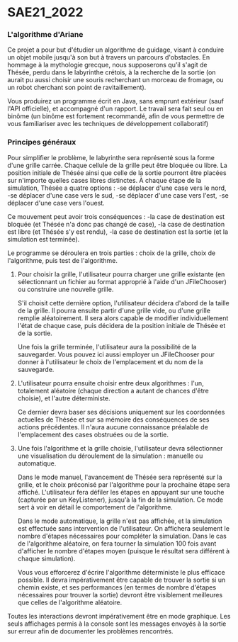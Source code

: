 # SAE21_2022

### L'algorithme d'Ariane
Ce projet a pour but d'étudier un algorithme de guidage, visant à conduire un objet mobile jusqu'à son but à travers un parcours d'obstacles. En hommage à la mythologie grecque, nous supposerons qu'il s'agit de Thésée, perdu dans le labyrinthe crétois, à la recherche de la sortie (on aurait pu aussi choisir une souris recherchant un morceau de fromage, ou un robot cherchant son point de ravitaillement).

Vous produirez un programme écrit en Java, sans emprunt extérieur (sauf l'API officielle), et accompagné d'un rapport. Le travail sera fait seul ou en binôme (un binôme est fortement recommandé, afin de vous permettre de vous familiariser avec les techniques de développement collaboratif)

### Principes généraux
Pour simplifier le problème, le labyrinthe sera représenté sous la forme d'une grille carrée. Chaque cellule de la grille peut être bloquée ou libre. La position initiale de Thésée ainsi que celle de la sortie pourront être placées sur n'importe quelles cases libres distinctes.
À chaque étape de la simulation, Thésée a quatre options :
  -se déplacer d'une case vers le nord,
  -se déplacer d'une case vers le sud,
  -se déplacer d'une case vers l'est,
  -se déplacer d'une case vers l'ouest.

Ce mouvement peut avoir trois conséquences :
  -la case de destination est bloquée (et Thésée n'a donc pas changé de case),
  -la case de destination est libre (et Thésée s'y est rendu),
  -la case de destination est la sortie (et la simulation est terminée).

Le programme se déroulera en trois parties : choix de la grille, choix de l'algorithme, puis test de l'algorithme.

  1. Pour choisir la grille, l'utilisateur pourra charger une grille existante (en sélectionnant un fichier au format approprié à l'aide d'un JFileChooser) ou construire une nouvelle grille.

     S'il choisit cette dernière option, l'utilisateur décidera d'abord de la taille de la grille. Il pourra ensuite partir d'une grille vide, ou d'une grille remplie aléatoirement. Il sera alors capable de modifier individuellement l'état de chaque case, puis décidera de la position initiale de Thésée et de la sortie.

     Une fois la grille terminée, l'utilisateur aura la possibilité de la sauvegarder. Vous pouvez ici aussi employer un JFileChooser pour donner à l'utilisateur le choix de l'emplacement et du nom de la sauvegarde.

  2. L'utilisateur pourra ensuite choisir entre deux algorithmes : l'un, totalement aléatoire (chaque direction a autant de chances d'être choisie), et l'autre déterministe.

     Ce dernier devra baser ses décisions uniquement sur les coordonnées actuelles de Thésée et sur sa mémoire des conséquences de ses actions précédentes. Il n'aura aucune connaissance préalable de l'emplacement des cases obstruées ou de la sortie.

  3. Une fois l'algorithme et la grille choisie, l'utilisateur devra sélectionner une visualisation du déroulement de la simulation : manuelle ou automatique.

     Dans le mode manuel, l'avancement de Thésée sera représenté sur la grille, et le choix préconisé par l'algorithme pour la prochaine étape sera affiché. L'utilisateur fera défiler les étapes en appuyant sur une touche (capturée par un KeyListener), jusqu'à la fin de la simulation. Ce mode sert à voir en détail le comportement de l'algorithme.

     Dans le mode automatique, la grille n'est pas affichée, et la simulation est effectuée sans intervention de l'utilisateur. On affichera seulement le nombre d'étapes nécessaires pour compléter la simulation. Dans le cas de l'algorithme aléatoire, on fera tourner la simulation 100 fois avant d'afficher le nombre d'étapes moyen (puisque le résultat sera différent à chaque simulation).

     Vous vous efforcerez d'écrire l'algorithme déterministe le plus efficace possible. Il devra impérativement être capable de trouver la sortie si un chemin existe, et ses performances (en termes de nombre d'étapes nécessaires pour trouver la sortie) devront être visiblement meilleures que celles de l'algorithme aléatoire.

Toutes les interactions devront impérativement être en mode graphique. Les seuls affichages permis à la console sont les messages envoyés à la sortie sur erreur afin de documenter les problèmes rencontrés.